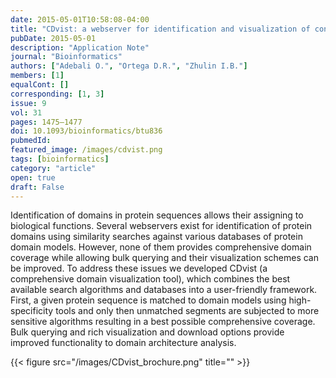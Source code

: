 ```yaml
---
date: 2015-05-01T10:58:08-04:00
title: "CDvist: a webserver for identification and visualization of conserved domains in protein sequences."
pubDate: 2015-05-01
description: "Application Note"
journal: "Bioinformatics"
authors: ["Adebali O.", "Ortega D.R.", "Zhulin I.B."]
members: [1]
equalCont: []
corresponding: [1, 3]
issue: 9
vol: 31
pages: 1475–1477
doi: 10.1093/bioinformatics/btu836
pubmedId: 
featured_image: /images/cdvist.png
tags: [bioinformatics]
category: "article"
open: true
draft: False
---
```


Identification of domains in protein sequences allows their assigning to biological functions. Several webservers exist for identification of protein domains using similarity searches against various databases of protein domain models. However, none of them provides comprehensive domain coverage while allowing bulk querying and their visualization schemes can be improved. To address these issues we developed CDvist (a comprehensive domain visualization tool), which combines the best available search algorithms and databases into a user-friendly framework. First, a given protein sequence is matched to domain models using high-specificity tools and only then unmatched segments are subjected to more sensitive algorithms resulting in a best possible comprehensive coverage. Bulk querying and rich visualization and download options provide improved functionality to domain architecture analysis.

{{< figure src="/images/CDvist_brochure.png" title="" >}}
